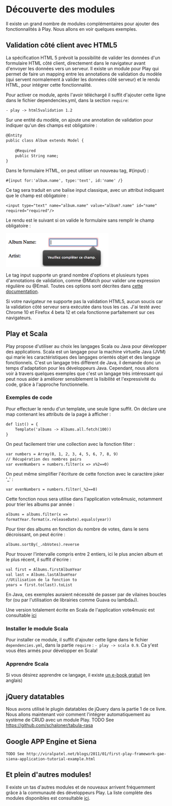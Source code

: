# Découverte des modules

Il existe un grand nombre de modules complémentaires pour ajouter des fonctionnalités à Play. Nous allons en voir quelques exemples.

## Validation côté client avec HTML5

La spécification HTML 5 prévoit la possibilité de valider les données d'un formulaire HTML côté client, directement dans le navigateur avant d'envoyer les données vers un serveur.
Il existe un module pour Play qui permet de faire un mapping entre les annotations de validation du modèle (qui servent normalement à valider les données côté serveur) et le rendu HTML, pour intégrer cette fonctionnalité.

Pour activer ce module, après l'avoir téléchargé il suffit d'ajouter cette ligne dans le fichier dependencies.yml, dans la section `require`:

    - play -> html5validation 1.2


Sur une entité du modèle, on ajoute une annotation de validation pour indiquer qu'un des champs est obligatoire : 

	@Entity  
	public class Album extends Model {  
	  
		@Required  
		public String name;  
	}  

Dans le formulaire HTML, on peut utiliser un nouveau tag, #{input} : 

	#{input for:'album.name', type:'text', id:'name' /}  

Ce tag sera traduit en une balise input classique, avec un attribut indiquant que le champ est obligatoire : 

    <input type="text" name="album.name" value="album?.name" id="name" required="required"/>

Le rendu est le suivant si on valide le formulaire sans remplir le champ obligatoire : 

![Alt "p03_ch01_01"](https://github.com/3monkeys/play.rules/raw/master/rsrc/p03_ch01_01.png)

Le tag input supporte un grand nombre d'options et plusieurs types d'annotations de validation, comme @Match pour valider une expression régulière ou @Email. Toutes ces options sont décrites dans [cette documentation](http://www.playframework.org/modules/html5validation-1.0/home).

Si votre navigateur ne supporte pas la validation HTML5, aucun soucis car la validation côté serveur sera exécutée dans tous les cas. J'ai testé avec Chrome 10 et Firefox 4 beta 12 et cela fonctionne parfaitement sur ces navigateurs.

## Play et Scala

Play propose d'utiliser au choix les langages Scala ou Java pour développer des applications.
Scala est un langage pour la machine virtuelle Java (JVM) qui marie les caractéristiques des langages orientés objet et des langage fonctionnels.
C'est un langage très différent de Java, il demande donc un temps d'adaptation pour les développeurs Java. Cependant, nous allons voir à travers quelques exemples que c'est un langage très intéressant qui peut nous aider à améliorer sensiblement la lisibilité et l'expressivité du code, grâce à l'approche fonctionnelle.

### Exemples de code

Pour effectuer le rendu d'un template, une seule ligne suffit. On déclare une map contenant les attributs de la page à afficher :

	def list() = {
		Template('albums -> Albums.all.fetch(100))
	}
	
On peut facilement trier une collection avec la fonction filter :

	var numbers = Array(0, 1, 2, 3, 4, 5, 6, 7, 8, 9)
	// Récupération des nombres pairs
	var evenNumbers = numbers.filter(x => x%2==0)

On peut même simplifier l'écriture de cette fonction avec le caractère joker '_' :

	var evenNumbers = numbers.filter(_%2==0)

Cette fonction nous sera utilise dans l'application vote4music, notamment pour trier les albums par année :
	
	albums = albums.filter(x => formatYear.format(x.releaseDate).equals(year))
	    
Pour tirer des albums en fonction du nombre de votes, dans le sens décroissant, on peut écrire :

	albums.sortBy(_.nbVotes).reverse

Pour trouver l'intervalle compris entre 2 entiers, ici le plus ancien album et le plus récent, il suffit d'écrire :

	val first = Albums.firstAlbumYear
	val last = Albums.lastAlbumYear
	//Utilisation de la fonction to
	years = first.to(last).toList

En Java, ces exemples auraient nécessité de passer par de vilaines boucles for (ou par l'utilisation de librairies comme Guava ou lambdaJ).

Une version totalement écrite en Scala de l'application vote4music est consultable [ici](https://github.com/loicdescotte/vote4music-scala)

### Installer le module Scala

Pour installer ce module, il suffit d'ajouter cette ligne dans le fichier `dependencies.yml`, dans la partie `require` : `- play -> scala 0.9`.
Ca y'est vous êtes armés pour développer en Scala!

### Apprendre Scala

Si vous désirez apprendre ce langage, il existe [un e-book gratuit](http://programming-scala.labs.oreilly.com/index.html) (en anglais)
	
## jQuery datatables

Nous avons utilisé le plugin datatables de jQuery dans la partie 1 de ce livre. Nous allons maintenant voir comment l'intégrer automatiquement au système de CRUD avec un module Play. 
    TODO See https://github.com/schaloner/tabula-rasa

## Google APP Engine et Siena

    TODO See http://viralpatel.net/blogs/2011/01/first-play-framework-gae-siena-application-tutorial-example.html

## Et plein d'autres modules!

Il existe un tas d'autres modules et de nouveaux arrivent fréquemment grâce à la communauté des développeurs Play. La liste complète des modules disponibles est consultable [ici](http://www.playframework.org/modules).